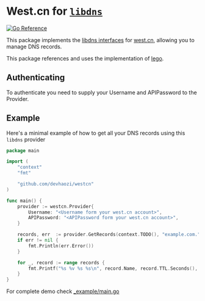 West.cn for [`libdns`](https://github.com/libdns/libdns)
=======================

[![Go Reference](https://pkg.go.dev/badge/test.svg)](https://pkg.go.dev/github.com/libdns/westcn)

This package implements the [libdns interfaces](https://github.com/libdns/libdns) for [west.cn](https://west.cn), allowing you to manage DNS records.

This package references and uses the implementation of [lego](https://github.com/go-acme/lego).

## Authenticating

To authenticate you need to supply your Username and APIPassword to the Provider.

## Example

Here's a minimal example of how to get all your DNS records using this `libdns` provider

```go
package main

import (
	"context"
	"fmt"

	"github.com/devhaozi/westcn"
)

func main() {
	provider := westcn.Provider{
		Username: "<Username form your west.cn account>",
		APIPassword: "<APIPassword form your west.cn account>",
	}

	records, err  := provider.GetRecords(context.TODO(), "example.com.")
	if err != nil {
		fmt.Println(err.Error())
	}

	for _, record := range records {
		fmt.Printf("%s %v %s %s\n", record.Name, record.TTL.Seconds(), record.Type, record.Value)
	}
}
```

For complete demo check [_example/main.go](_example/main.go)
